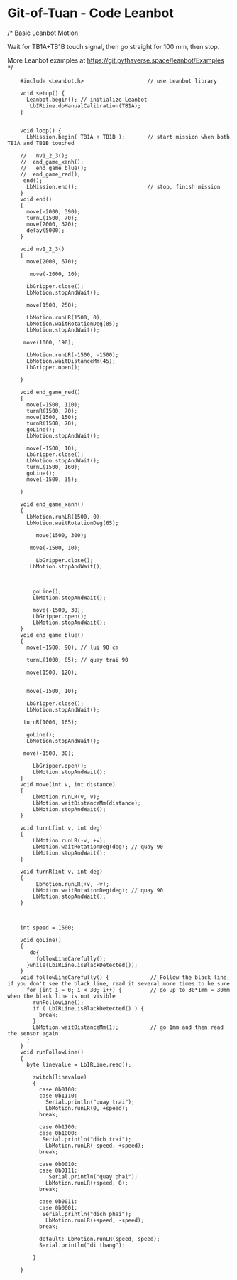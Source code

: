 # Git-of-Tuan - Code Leanbot

/*
  Basic Leanbot Motion

  Wait for TB1A+TB1B touch signal, then go straight for 100 mm, then stop.

  More Leanbot examples at  https://git.pythaverse.space/leanbot/Examples
*/


		#include <Leanbot.h>                    // use Leanbot library

		void setup() {
		  Leanbot.begin(); // initialize Leanbot
		   LbIRLine.doManualCalibration(TB1A);
		}


		void loop() {
		  LbMission.begin( TB1A + TB1B );       // start mission when both TB1A and TB1B touched
		 
		//   nv1_2_3();
		//  end_game_xanh();
		//   end_game_blue();
		//  end_game_red();
		 end();
		  LbMission.end();                      // stop, finish mission
		}
		void end()
		{
		  move(-2000, 390);
		  turnL(1500, 70);
		  move(2000, 320);
		  delay(5000);
		}

		void nv1_2_3()
		{
		  move(2000, 670);

		   move(-2000, 10);
		   
		  LbGripper.close();
		  LbMotion.stopAndWait();

		  move(1500, 250);

		  LbMotion.runLR(1500, 0);
		  LbMotion.waitRotationDeg(85);
		  LbMotion.stopAndWait();

		 move(1000, 190);
		  
		  LbMotion.runLR(-1500, -1500);
		  LbMotion.waitDistanceMm(45);
		  LbGripper.open();

		}

		void end_game_red()
		{
		  move(-1500, 110);
		  turnR(1500, 70);
		  move(1500, 150);
		  turnR(1500, 70);
		  goLine();
		  LbMotion.stopAndWait();
		  
		  move(-1500, 10);
		  LbGripper.close();
		  LbMotion.stopAndWait();
		  turnL(1500, 160);
		  goLine();
		  move(-1500, 35);
		  
		}

		void end_game_xanh()
		{
		  LbMotion.runLR(1500, 0);
		  LbMotion.waitRotationDeg(65);
			   
			 move(1500, 300);
		  
		   move(-1500, 10);

			 LbGripper.close();  
		   LbMotion.stopAndWait();  
			  
			  

			goLine();
			LbMotion.stopAndWait();

			move(-1500, 30);
			LbGripper.open();
			LbMotion.stopAndWait();
		}
		void end_game_blue()
		{
		  move(-1500, 90); // lui 90 cm

		  turnL(1000, 85); // quay trai 90

		  move(1500, 120);

		  
		  move(-1500, 10);

		  LbGripper.close();
		  LbMotion.stopAndWait();

		 turnR(1000, 165);

		  goLine();
		  LbMotion.stopAndWait();

		 move(-1500, 30);

			LbGripper.open();
			LbMotion.stopAndWait();
		}
		void move(int v, int distance)
		{
			LbMotion.runLR(v, v);
			LbMotion.waitDistanceMm(distance);
			LbMotion.stopAndWait();
		}

		void turnL(int v, int deg)
		{
			LbMotion.runLR(-v, +v);
			LbMotion.waitRotationDeg(deg); // quay 90
			LbMotion.stopAndWait();
		}

		void turnR(int v, int deg)
		{
			 LbMotion.runLR(+v, -v);
			LbMotion.waitRotationDeg(deg); // quay 90
			LbMotion.stopAndWait();
		}



		int speed = 1500;

		void goLine()
		{
		   do{
			 followLineCarefully();
		  }while(LbIRLine.isBlackDetected());
		}
		void followLineCarefully() {             // Follow the black line, if you don't see the black line, read it several more times to be sure
		  for (int i = 0; i < 30; i++) {         // go up to 30*1mm = 30mm when the black line is not visible
			runFollowLine();
			if ( LbIRLine.isBlackDetected() ) {
			  break;
			}
			LbMotion.waitDistanceMm(1);          // go 1mm and then read the sensor again
		  }
		}
		void runFollowLine()
		{
		  byte linevalue = LbIRLine.read();
		  
			switch(linevalue)
			{
			  case 0b0100:
			  case 0b1110:
				Serial.println("quay trai");
				LbMotion.runLR(0, +speed);
			  break;
			  
			  case 0b1100:
			  case 0b1000:
			   Serial.println("dich trai");
				LbMotion.runLR(-speed, +speed);
			  break;

			  case 0b0010:
			  case 0b0111:
				 Serial.println("quay phai");
				LbMotion.runLR(+speed, 0);
			  break;

			  case 0b0011:
			  case 0b0001:
			   Serial.println("dich phai");
				LbMotion.runLR(+speed, -speed);
			  break;

			  default: LbMotion.runLR(speed, speed);
			  Serial.println("di thang");
			  
			}
		  
		} 